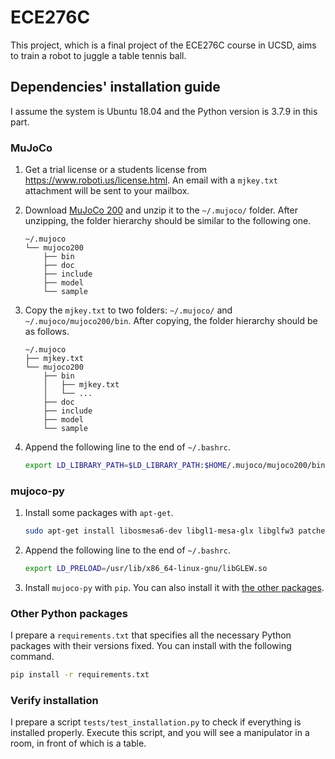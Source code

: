 # ECE276C

This project, which is a final project of the ECE276C course in UCSD, aims to train a robot to juggle a table tennis ball. 

## Dependencies' installation guide

I assume the system is Ubuntu 18.04 and the Python version is 3.7.9 in this part. 

### MuJoCo

1. Get a trial license or a students license from <https://www.roboti.us/license.html>. An email with a `mjkey.txt` attachment will be sent to your mailbox.

1. Download [MuJoCo 200](https://www.roboti.us/download/mujoco200_linux.zip) and unzip it to the `~/.mujoco/` folder. After unzipping, the folder hierarchy should be similar to the following one. 

    ```
    ~/.mujoco
    └── mujoco200
        ├── bin
        ├── doc
        ├── include
        ├── model
        └── sample
    ```

1. Copy the `mjkey.txt` to two folders: `~/.mujoco/` and `~/.mujoco/mujoco200/bin`. After copying, the folder hierarchy should be as follows. 

    ```
    ~/.mujoco
    ├── mjkey.txt
    └── mujoco200
        ├── bin
        │   ├── mjkey.txt
        │   └── ...
        ├── doc
        ├── include
        ├── model
        └── sample
    ```

1. Append the following line to the end of `~/.bashrc`. 

    ```bash
    export LD_LIBRARY_PATH=$LD_LIBRARY_PATH:$HOME/.mujoco/mujoco200/bin
    ```

### mujoco-py

1. Install some packages with `apt-get`.

    ```bash
    sudo apt-get install libosmesa6-dev libgl1-mesa-glx libglfw3 patchelf libglew-dev
    ```

1. Append the following line to the end of `~/.bashrc`. 

    ```bash
    export LD_PRELOAD=/usr/lib/x86_64-linux-gnu/libGLEW.so
    ```

1. Install `mujoco-py` with `pip`. You can also install it with [the other packages](#other-python-packages).

### Other Python packages

I prepare a `requirements.txt` that specifies all the necessary Python packages with their versions fixed. You can install with the following command. 

```bash
pip install -r requirements.txt
```

### Verify installation

I prepare a script `tests/test_installation.py` to check if everything is installed properly. Execute this script, and you will see a manipulator in a room, in front of which is a table. 